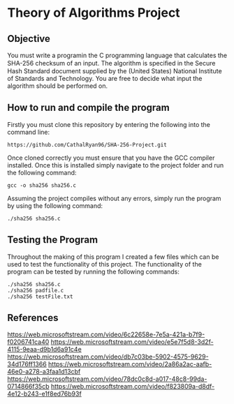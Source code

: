 # Theory of Algorithms Project

## Objective
You must write a programin the C programming language that calculates the SHA-256 checksum of an input. The algorithm is speciﬁed in the Secure Hash Standard document supplied by the (United States) National Institute of Standards and Technology. You are free to decide what input the algorithm should be performed on.

## How to run and compile the program
Firstly you must clone this repository by entering the following into the command line:
```
https://github.com/CathalRyan96/SHA-256-Project.git
```
Once cloned correctly you must ensure that you have the GCC compiler installed. Once this is installed simply navigate to the project folder and run the following  command:

```
gcc -o sha256 sha256.c
```

Assuming the project compiles without any errors, simply run the program by using the following command:

```
./sha256 sha256.c
```

## Testing the Program
Throughout the making of this program I created a few files which can be used to test the functionality of this project. The functionality of the program can be tested by running the following commands:

```
./sha256 sha256.c
./sha256 padfile.c
./sha256 testFile.txt

```

## References
https://web.microsoftstream.com/video/6c22658e-7e5a-421a-b7f9-f0206741ca40
https://web.microsoftstream.com/video/e5e7f5d8-3d2f-4115-9eaa-d9b1d6a91c4e
https://web.microsoftstream.com/video/db7c03be-5902-4575-9629-34d176ff1366
https://web.microsoftstream.com/video/2a86a2ac-aafb-46e0-a278-a3faa1d13cbf
https://web.microsoftstream.com/video/78dc0c8d-a017-48c8-99da-0714866f35cb
https://web.microsoftstream.com/video/f823809a-d8df-4e12-b243-e1f8ed76b93f

